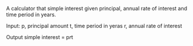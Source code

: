A calculator that simple interest given principal, annual rate of interest and time period in years.

Input:
  p, principal amount
  t, time period in yeras
  r, annual rate of interest
  
Output
  simple interest = p*r*t
